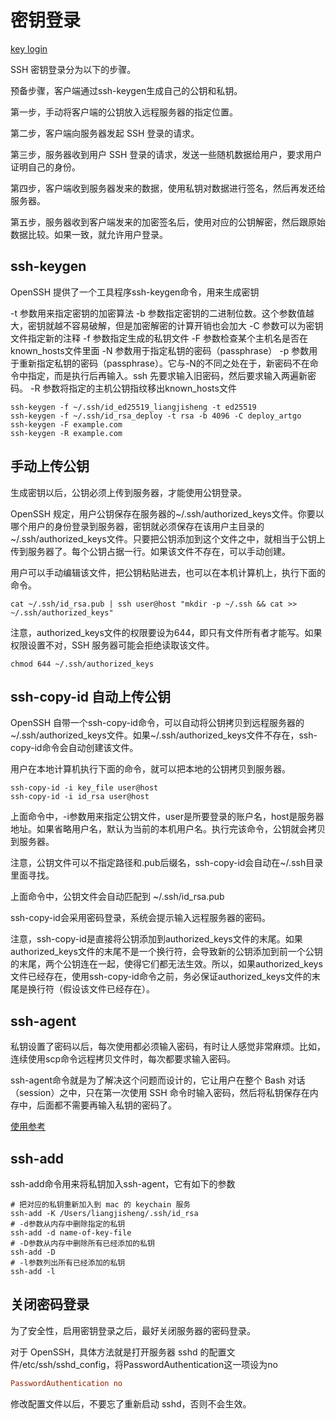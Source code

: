 # 密钥登录

[key login](https://wangdoc.com/ssh/key)  

SSH 密钥登录分为以下的步骤。

预备步骤，客户端通过ssh-keygen生成自己的公钥和私钥。

第一步，手动将客户端的公钥放入远程服务器的指定位置。

第二步，客户端向服务器发起 SSH 登录的请求。

第三步，服务器收到用户 SSH 登录的请求，发送一些随机数据给用户，要求用户证明自己的身份。

第四步，客户端收到服务器发来的数据，使用私钥对数据进行签名，然后再发还给服务器。

第五步，服务器收到客户端发来的加密签名后，使用对应的公钥解密，然后跟原始数据比较。如果一致，就允许用户登录。

## ssh-keygen

OpenSSH 提供了一个工具程序ssh-keygen命令，用来生成密钥

-t 参数用来指定密钥的加密算法
-b 参数指定密钥的二进制位数。这个参数值越大，密钥就越不容易破解，但是加密解密的计算开销也会加大
-C 参数可以为密钥文件指定新的注释
-f 参数指定生成的私钥文件
-F 参数检查某个主机名是否在known_hosts文件里面
-N 参数用于指定私钥的密码（passphrase）
-p 参数用于重新指定私钥的密码（passphrase）。它与-N的不同之处在于，新密码不在命令中指定，而是执行后再输入。ssh 先要求输入旧密码，然后要求输入两遍新密码。
-R 参数将指定的主机公钥指纹移出known_hosts文件

```shell
ssh-keygen -f ~/.ssh/id_ed25519_liangjisheng -t ed25519
ssh-keygen -f ~/.ssh/id_rsa_deploy -t rsa -b 4096 -C deploy_artgo
ssh-keygen -F example.com
ssh-keygen -R example.com
```

## 手动上传公钥

生成密钥以后，公钥必须上传到服务器，才能使用公钥登录。

OpenSSH 规定，用户公钥保存在服务器的~/.ssh/authorized_keys文件。你要以哪个用户的身份登录到服务器，密钥就必须保存在该用户主目录的~/.ssh/authorized_keys文件。只要把公钥添加到这个文件之中，就相当于公钥上传到服务器了。每个公钥占据一行。如果该文件不存在，可以手动创建。

用户可以手动编辑该文件，把公钥粘贴进去，也可以在本机计算机上，执行下面的命令。

```shell
cat ~/.ssh/id_rsa.pub | ssh user@host "mkdir -p ~/.ssh && cat >> ~/.ssh/authorized_keys"
```

注意，authorized_keys文件的权限要设为644，即只有文件所有者才能写。如果权限设置不对，SSH 服务器可能会拒绝读取该文件。

```shell
chmod 644 ~/.ssh/authorized_keys
```

## ssh-copy-id 自动上传公钥

OpenSSH 自带一个ssh-copy-id命令，可以自动将公钥拷贝到远程服务器的~/.ssh/authorized_keys文件。如果~/.ssh/authorized_keys文件不存在，ssh-copy-id命令会自动创建该文件。

用户在本地计算机执行下面的命令，就可以把本地的公钥拷贝到服务器。

```shell
ssh-copy-id -i key_file user@host
ssh-copy-id -i id_rsa user@host
```

上面命令中，-i参数用来指定公钥文件，user是所要登录的账户名，host是服务器地址。如果省略用户名，默认为当前的本机用户名。执行完该命令，公钥就会拷贝到服务器。

注意，公钥文件可以不指定路径和.pub后缀名，ssh-copy-id会自动在~/.ssh目录里面寻找。

上面命令中，公钥文件会自动匹配到 ~/.ssh/id_rsa.pub

ssh-copy-id会采用密码登录，系统会提示输入远程服务器的密码。

注意，ssh-copy-id是直接将公钥添加到authorized_keys文件的末尾。如果authorized_keys文件的末尾不是一个换行符，会导致新的公钥添加到前一个公钥的末尾，两个公钥连在一起，使得它们都无法生效。所以，如果authorized_keys文件已经存在，使用ssh-copy-id命令之前，务必保证authorized_keys文件的末尾是换行符（假设该文件已经存在）。

## ssh-agent

私钥设置了密码以后，每次使用都必须输入密码，有时让人感觉非常麻烦。比如，连续使用scp命令远程拷贝文件时，每次都要求输入密码。

ssh-agent命令就是为了解决这个问题而设计的，它让用户在整个 Bash 对话（session）之中，只在第一次使用 SSH 命令时输入密码，然后将私钥保存在内存中，后面都不需要再输入私钥的密码了。

[使用参考](https://wangdoc.com/ssh/key)  

## ssh-add

ssh-add命令用来将私钥加入ssh-agent，它有如下的参数

```shell
# 把对应的私钥重新加入到 mac 的 keychain 服务
ssh-add -K /Users/liangjisheng/.ssh/id_rsa
# -d参数从内存中删除指定的私钥
ssh-add -d name-of-key-file
# -D参数从内存中删除所有已经添加的私钥
ssh-add -D
# -l参数列出所有已经添加的私钥
ssh-add -l
```

## 关闭密码登录

为了安全性，启用密钥登录之后，最好关闭服务器的密码登录。

对于 OpenSSH，具体方法就是打开服务器 sshd 的配置文件/etc/ssh/sshd_config，将PasswordAuthentication这一项设为no

```conf
PasswordAuthentication no
```

修改配置文件以后，不要忘了重新启动 sshd，否则不会生效。

